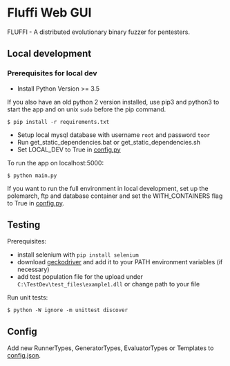 <!---
Copyright 2017-2020 Siemens AG

Permission is hereby granted, free of charge, to any person obtaining a
copy of this software and associated documentation files (the
"Software"), to deal in the Software without restriction, including without
limitation the rights to use, copy, modify, merge, publish, distribute,
sublicense, and/or sell copies of the Software, and to permit persons to whom the
Software is furnished to do so, subject to the following conditions:

The above copyright notice and this permission notice shall be
included in all copies or substantial portions of the Software.

THE SOFTWARE IS PROVIDED "AS IS", WITHOUT WARRANTY OF ANY KIND, EXPRESS
OR IMPLIED, INCLUDING BUT NOT LIMITED TO THE WARRANTIES OF
MERCHANTABILITY, FITNESS FOR A PARTICULAR PURPOSE AND NONINFRINGEMENT. IN NO EVENT
SHALL THE AUTHORS OR COPYRIGHT HOLDERS BE LIABLE FOR ANY CLAIM, DAMAGES OR
OTHER LIABILITY, WHETHER IN AN ACTION OF CONTRACT, TORT OR OTHERWISE,
ARISING FROM, OUT OF OR IN CONNECTION WITH THE SOFTWARE OR THE USE OR OTHER
DEALINGS IN THE SOFTWARE.

Author(s): Junes Najah, Thomas Riedmaier, Pascal Eckmann
-->

# Fluffi Web GUI

FLUFFI - A distributed evolutionary binary fuzzer for pentesters.

## Local development

### Prerequisites for local dev

- Install Python Version >= 3.5 

If you also have an old python 2 version installed, use pip3 and python3 to start the app and on unix `sudo` before the pip command.

```
$ pip install -r requirements.txt
```

- Setup local mysql database with username `root` and password `toor` 
- Run get_static_dependencies.bat or get_static_dependencies.sh 
- Set LOCAL_DEV to True in [config.py](config.py)

To run the app on localhost:5000: 
```
$ python main.py
```

If you want to run the full environment in local development, set up the polemarch, ftp and database container and set the WITH_CONTAINERS flag to True in [config.py](config.py).

## Testing

Prerequisites:

- install selenium with `pip install selenium`
- download [geckodriver](https://github.com/mozilla/geckodriver/releases) and add it to your PATH environment variables (if necessary)
- add test population file for the upload under `C:\TestDev\test_files\example1.dll` or change path to your file

Run unit tests:

```
$ python -W ignore -m unittest discover
```

## Config

Add new RunnerTypes, GeneratorTypes, EvaluatorTypes or Templates to [config.json](app/static/config.json).
